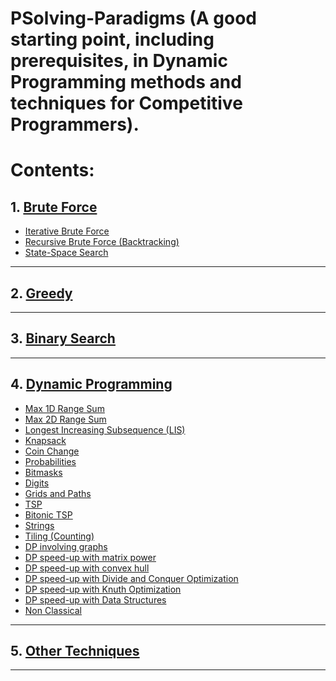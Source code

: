 # PSolving-Paradigms (A good starting point, including prerequisites, in Dynamic Programming methods and techniques for Competitive Programmers).

# Contents:

## 1. [Brute Force](1.Brute-Force)
  - [Iterative Brute Force](1.Brute-Force/1.1.Iterative-Brute-Force)
  - [Recursive Brute Force (Backtracking)](1.Brute-Force/1.2.Recursive-Brute-Force-(Backtracking))
  - [State-Space Search](1.Brute-Force/1.3.State-Space-Search)
  
---

## 2. [Greedy](2.Greedy)

---

## 3. [Binary Search](3.Binary-Search)

---

## 4. [Dynamic Programming](4.Dynamic-Programming)
  - [Max 1D Range Sum](4.Dynamic-Programming/01.Max-1D-Range-Sum)
  - [Max 2D Range Sum](4.Dynamic-Programming/02.Max-2D-Range-Sum)
  - [Longest Increasing Subsequence (LIS)](4.Dynamic-Programming/03.Longest-Increasing-Subsequence-(LIS))
  - [Knapsack](4.Dynamic-Programming/04.Knapsack)
  - [Coin Change](4.Dynamic-Programming/05.Coin-Change)
  - [Probabilities](4.Dynamic-Programming/06.Probabilities)
  - [Bitmasks](4.Dynamic-Programming/07.Bitmasks)
  - [Digits](4.Dynamic-Programming/08.Digits)
  - [Grids and Paths](4.Dynamic-Programming/09.Grids-and-Paths)
  - [TSP](4.Dynamic-Programming/10.TSP)
  - [Bitonic TSP](4.Dynamic-Programming/11.Bitonic-TSP)
  - [Strings](4.Dynamic-Programming/12.Strings)
  - [Tiling (Counting)](4.Dynamic-Programming/13.Tiling-(Counting))
  - [DP involving graphs](4.Dynamic-Programming/14.DP-involving-graphs)
  - [DP speed-up with matrix power](4.Dynamic-Programming/15.DP-speed-up-with-matrix-power)
  - [DP speed-up with convex hull](4.Dynamic-Programming/16.DP-speed-up-with-convex-hull)
  - [DP speed-up with Divide and Conquer Optimization](4.Dynamic-Programming/17.DP-speed-up-with-Divide-and-Conquer-Optimization)
  - [DP speed-up with Knuth Optimization](4.Dynamic-Programming/18.DP-speed-up-with-Knuth-Optimization)
  - [DP speed-up with Data Structures](4.Dynamic-Programming/19.DP-speed-up-with-Data-Structures)
  - [Non Classical](4.Dynamic-Programming/20.Non-Classical)
  
---

## 5. [Other Techniques](5.Other-Techniques)

---
